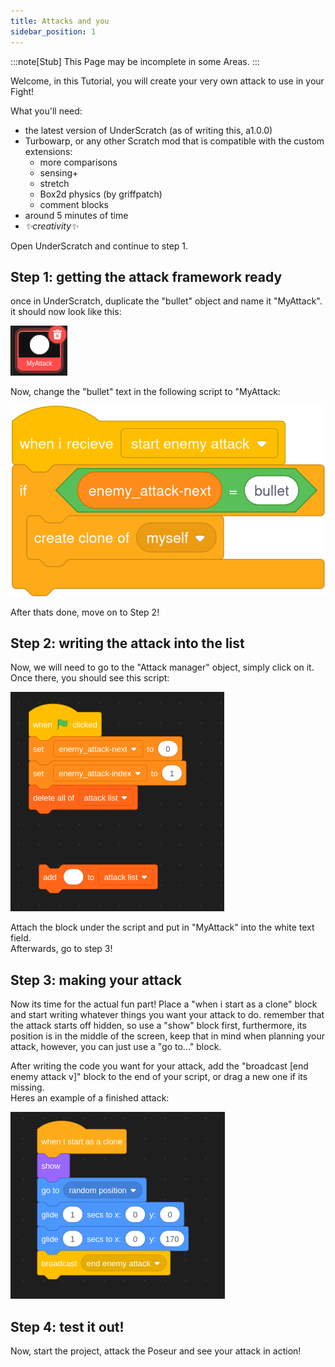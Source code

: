 ```yaml
---
title: Attacks and you
sidebar_position: 1
---
```

:::note[Stub]
This Page may be incomplete in some Areas.
:::

Welcome, in this Tutorial, you will create your very own attack to use in your Fight!

What you'll need:
- the latest version of UnderScratch (as of writing this, a1.0.0)
- Turbowarp, or any other Scratch mod that is compatible with the custom extensions:
    - more comparisons
    - sensing+
    - stretch
    - Box2d physics (by griffpatch)
    - comment blocks
- around 5 minutes of time
- *✨creativity✨*

Open UnderScratch and continue to step 1.

## Step 1: getting the attack framework ready

once in UnderScratch, duplicate the "bullet" object and name it "MyAttack".  
it should now look like this:

![thisissoeasy](/img/bulletsandyou-step1.png)

Now, change the "bullet" text in the following script to "MyAttack:

![bruh](/img/attacksandyou-step1-2.png)

After thats done, move on to Step 2!

## Step 2: writing the attack into the list

Now, we will need to go to the "Attack manager" object, simply click on it.  
Once there, you should see this script:

![urmom](/img/urmom.png)

Attach the block under the script and put in "MyAttack" into the white text field.  
Afterwards, go to step 3!

## Step 3: making your attack

Now its time for the actual fun part!
Place a "when i start as a clone" block and start writing whatever things you want your attack to do.
remember that the attack starts off hidden, so use a "show" block first, furthermore, its position is in the middle of the screen, keep that in mind when planning your attack, however, you can just use a "go to..." block.

After writing the code you want for your attack, add the "broadcast [end enemy attack v]" block to the end of your script, or drag a new one if its missing.  
Heres an example of a finished attack:

![balala](/img/balala.png)

## Step 4: test it out!

Now, start the project, attack the Poseur and see your attack in action!
